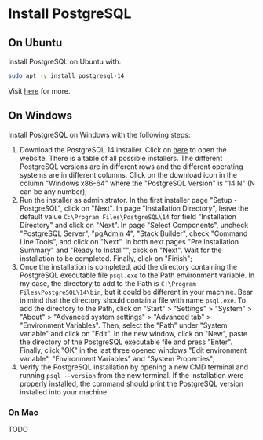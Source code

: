 
# Install PostgreSQL

## On Ubuntu

Install PostgreSQL on Ubuntu with:
```bash
sudo apt -y install postgresql-14
```
Visit [here](https://www.postgresql.org/download/linux/ubuntu) for more.

## On Windows

Install PostgreSQL on Windows with the following steps:

1. Download the PostgreSQL 14 installer. Click on
   [here](https://www.enterprisedb.com/downloads/postgres-postgresql-downloads) to open the website. There is a table of
   all possible installers. The different PostgreSQL versions are in different rows and the different operating
   systems are in different columns. Click on the download icon in the column "Windows x86-64" where the "PostgreSQL
   Version" is "14.N" (N can be any number);
2. Run the installer as administrator. In the first installer page "Setup - PostgreSQL", click on "Next". In page
   "Installation Directory", leave the default value `C:\Program Files\PostgreSQL\14` for field "Installation Directory"
   and click on "Next". In page "Select Components", uncheck "PostgreSQL Server", "pgAdmin 4", "Stack Builder", check
   "Command Line Tools", and click on "Next". In both next pages "Pre Installation Summary" and "Ready to Install"",
   click on "Next". Wait for the installation to be completed. Finally, click on "Finish";
3. Once the installation is completed, add the directory containing the PostgreSQL executable file `psql.exe` to the
   Path environment variable. In my case, the directory to add to the Path is `C:\Program Files\PostgreSQL\14\bin`, but
   it could be different in your machine. Bear in mind that the directory should contain a file with name `psql.exe`. To
   add the directory to the Path, click on "Start" > "Settings" > "System" > "About" > "Advanced system settings" >
   "Advanced tab" > "Environment Variables". Then, select the "Path" under "System variable" and click on "Edit". In the
   new window, click on "New", paste the directory of the PostgreSQL executable file and press "Enter". Finally, click
   "OK" in the last three opened windows "Edit environment variable", "Environment Variables" and "System Properties";
4. Verify the PostgreSQL installation by opening a new CMD terminal and running `psql --version` from the new terminal.
   If the installation were properly installed, the command should print the PostgreSQL version installed into your
   machine.

### On Mac
TODO
